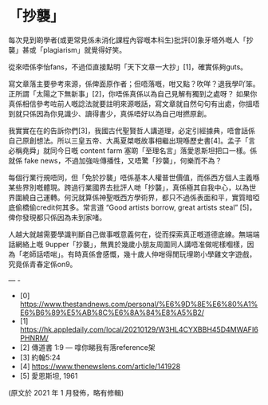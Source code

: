 # 「抄襲」

每次見到啲學者(或更常見係未消化課程內容嘅本科生)批評[0]象牙塔外嘅人「抄襲」甚或「plagiarism」就覺得好笑。

從來唔係李怡fans，不過佢直接點明「天下文章一大抄」[1]，確實係夠guts。

寫文章落主要參考來源，係俾面原作者；但唔落嘅，咁又點？吹咩？退我學吖笨。正所謂「太陽之下無新事」[2]，你唔係真係以為自己見解有獨到之處呀？ 如果你真係相信參考咗前人嘅諗法就要註明來源嘅話，寫文章就自然句句有出處，你搵唔到就只係因為你見識少、讀得書少，真係唔好以為自己咁撚原創。

我實實在在的告訴你們[3]，我國古代聖賢哲人講道理，必定引經據典，唔會話係自己原創想法。所以三皇五帝、大禹夏桀嘅故事相繼出現喺歷史書[4]。孟子「言必稱堯舜」就同今日嘅 content farm 塞啲「至理名言」落愛恩斯坦把口一樣。係就係 fake news，不過加強咗傳播性，又唔驚「抄襲」，何樂而不為？

每個行業行規唔同，但「免於抄襲」唔係基本人權普世價值，而係西方個人主義喺某些界別嘅體現。跨過行業國界去批評人哋「抄襲」，真係極其自我中心，以為世界圍繞自己運轉。何況就算係神聖嘅西方學術界，都只不過係表面和平，實質暗啞底偷橋偷credit何其多。常言道 “Good artists borrow, great artists steal” [5]，俾你發現都只係因為未到家啫。

人越大就越需要學識判斷自己做事嘅意義何在，從而探索真正嘅道德底線。無端端話網絡上嘅 9upper「抄襲」，無異於幾歲小朋友周圍同人講唔准做呢樣嗰樣，因為「老師話唔啱」。有時真係會感慨，幾十歲人仲咁得閒玩埋啲小學雞文字遊戲，究竟係青春定係on9。

— -

- [0] https://www.thestandnews.com/personal/%E6%9D%8E%E6%80%A1%E6%B6%89%E5%AB%8C%E6%8A%84%E8%A5%B2/
- [1] https://hk.appledaily.com/local/20210129/W3HL4CYXBBH45D4MWAFI6PHNRM/
- [2] 傳道書 1:9 — 嗱你睇我有落reference架
- [3] 約翰5:24
- [4] https://www.thenewslens.com/article/141928
- [5] 愛恩斯坦, 1961

(原文於 2021 年 1 月發佈，略有修輯)

